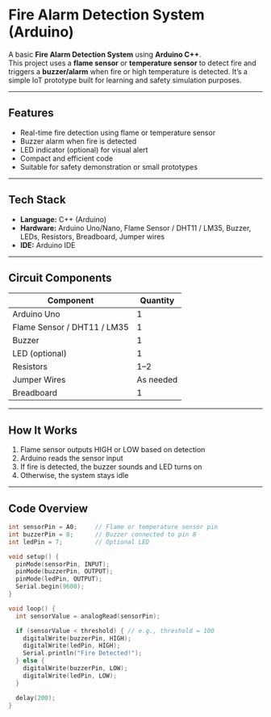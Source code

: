 # Fire Alarm Detection System (Arduino)

A basic **Fire Alarm Detection System** using **Arduino C++**.  
This project uses a **flame sensor** or **temperature sensor** to detect fire and triggers a **buzzer/alarm** when fire or high temperature is detected. It’s a simple IoT prototype built for learning and safety simulation purposes.

---

## Features

- Real-time fire detection using flame or temperature sensor  
- Buzzer alarm when fire is detected  
- LED indicator (optional) for visual alert  
- Compact and efficient code  
- Suitable for safety demonstration or small prototypes

---

## Tech Stack

- **Language:** C++ (Arduino)
- **Hardware:** Arduino Uno/Nano, Flame Sensor / DHT11 / LM35, Buzzer, LEDs, Resistors, Breadboard, Jumper wires
- **IDE:** Arduino IDE

---

## Circuit Components

| Component       | Quantity |
|----------------|----------|
| Arduino Uno     | 1        |
| Flame Sensor / DHT11 / LM35 | 1        |
| Buzzer          | 1        |
| LED (optional)  | 1        |
| Resistors       | 1–2      |
| Jumper Wires    | As needed |
| Breadboard      | 1        |

---

## How It Works

1. Flame sensor outputs HIGH or LOW based on detection
2. Arduino reads the sensor input
3. If fire is detected, the buzzer sounds and LED turns on
4. Otherwise, the system stays idle

---

## Code Overview

```cpp
int sensorPin = A0;     // Flame or temperature sensor pin
int buzzerPin = 8;      // Buzzer connected to pin 8
int ledPin = 7;         // Optional LED

void setup() {
  pinMode(sensorPin, INPUT);
  pinMode(buzzerPin, OUTPUT);
  pinMode(ledPin, OUTPUT);
  Serial.begin(9600);
}

void loop() {
  int sensorValue = analogRead(sensorPin);

  if (sensorValue < threshold) { // e.g., threshold = 100
    digitalWrite(buzzerPin, HIGH);
    digitalWrite(ledPin, HIGH);
    Serial.println("Fire Detected!");
  } else {
    digitalWrite(buzzerPin, LOW);
    digitalWrite(ledPin, LOW);
  }

  delay(200);
}
